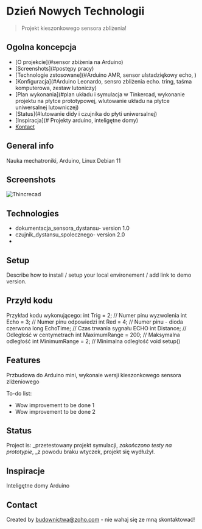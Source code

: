 # Dzień Nowych Technologii
> Projekt kieszonkowego sensora zbliżenia!

## Ogolna koncepcja
* [O projekcie](#sensor zbiżenia na Arduino)
* [Screenshots](#postępy pracy) 
* [Technologie zstosowane](#Arduino AMR, sensor ulstadziękowy echo, )
* [Konfiguracja](#Arduino Leonardo, sensro zbliżenia echo. tring, taśma komputerowa, zestaw lutoniczy)
* [Plan wykonania](#plan układu i symulacja w Tinkercad, wykonanie projektu na płytce prototypowej, wlutowanie układu na płytce uniwersalnej lutowniczej)
* [Status](#lutowanie didy i czujnika do płyti uniwersalnej)
* [Inspiracja](# Projekty arduino, inteligętne domy)
* [Kontact](#budownictwa@zoho.com )

## General info
Nauka mechatroniki, Arduino, Linux Debian 11

## Screenshots
![Thincrecad](./img/screenshot.png)

## Technologies
* dokumentacja_sensora_dystansu- version 1.0
* czujnik_dystansu_spolecznego- version 2.0
* 

## Setup
Describe how to install / setup your local environement / add link to demo version.

## Przyłd kodu
Przykład kodu wykonującego:
    int Trig = 2;   // Numer pinu wyzwolenia
    int Echo = 3;   // Numer pinu odpowiedzi
    int Red = 4;    // Numer pinu - dioda czerwona
    long EchoTime;  // Czas trwania sygnału ECHO
    int  Distance;  // Odległość w centymetrach
    int  MaximumRange = 200; // Maksymalna odległość
    int  MinimumRange = 2;   // Minimalna odległość
         void setup()


## Features
Przbudowa do Arduino mini, wykonaie wersji kieszonkowego sensora zliżeniowego


To-do list:
* Wow improvement to be done 1
* Wow improvement to be done 2

## Status
Project is: _przetestowany projekt symulacji, _zakończono testy na prototypie_, _z powodu braku wtyczek, projekt się wydłużył.

## Inspiracje
Inteligętne domy Arduino

## Contact
Created by [budownictwa@zoho.com](http://mechatronikaedu.blogspot.com/) - nie wahaj się ze mną skontaktować!
